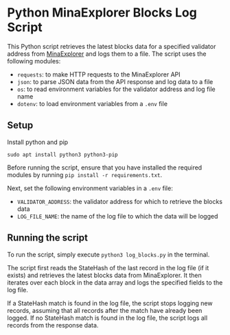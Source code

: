 # Python MinaExplorer Blocks Log Script

This Python script retrieves the latest blocks data for a specified validator address from [MinaExplorer](https://minaexplorer.com) and logs them to a file. The script uses the following modules:

- `requests`: to make HTTP requests to the MinaExplorer API
- `json`: to parse JSON data from the API response and log data to a file
- `os`: to read environment variables for the validator address and log file name
- `dotenv`: to load environment variables from a `.env` file

## Setup
Install python and pip

```sudo apt install python3 python3-pip```

Before running the script, ensure that you have installed the required modules by running `pip install -r requirements.txt`. 

Next, set the following environment variables in a `.env` file:

- `VALIDATOR_ADDRESS`: the validator address for which to retrieve the blocks data
- `LOG_FILE_NAME`: the name of the log file to which the data will be logged

## Running the script

To run the script, simply execute `python3 log_blocks.py` in the terminal. 

The script first reads the StateHash of the last record in the log file (if it exists) and retrieves the latest blocks data from MinaExplorer. It then iterates over each block in the data array and logs the specified fields to the log file.

If a StateHash match is found in the log file, the script stops logging new records, assuming that all records after the match have already been logged. If no StateHash match is found in the log file, the script logs all records from the response data.